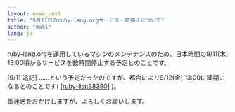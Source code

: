```yaml
---
layout: news_post
title: "9月11日のruby-lang.orgサービス一時停止について"
author: "maki"
lang: ja
---
```


ruby-lang.orgを運用しているマシンのメンテナンスのため、日本時間の9/11(木)
13:00頃からサービスを数時間停止する予定とのことです。

\[9/11 追記\] ……という予定だったのですが、都合により9/12(金) 13:00に延期になるとのことです(
[\[ruby-list:38390\]][1] )。

御迷惑をおかけしますが、よろしくお願いします。



[1]: https://blade.ruby-lang.org/ruby-list/38390
